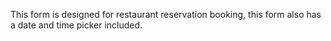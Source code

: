 

This form is designed for restaurant reservation booking, this form also has a date and time picker included.
